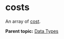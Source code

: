 # costs

An array of [cost](r_cost.md#).

**Parent topic:** [Data Types](../data_types/c_datatypes.md)


